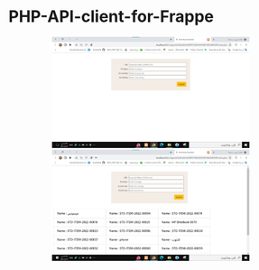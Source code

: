 # PHP-API-client-for-Frappe
<p align="center">
  <img src="https://github.com/SabaFadhl/PHP-API-client-for-Frappe/blob/main/before.jpg" width="350" title="Before enter values">
  <img src="https://github.com/SabaFadhl/PHP-API-client-for-Frappe/blob/main/after.jpg" width="350" alt="Before enter values">
</p>